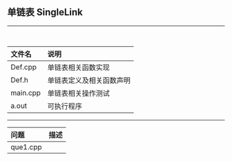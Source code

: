 ﻿## 单链表  SingleLink

---

<br>

|文件名|说明|
|:---|:---|
Def.cpp|单链表相关函数实现
Def.h|单链表定义及相关函数声明
main.cpp|单链表相关操作测试
a.out|可执行程序
------
|问题|描述|
|:---|:---|
que1.cpp|